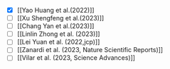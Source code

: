 - [x] [[Yao Huang et al.(2022)]]
- [ ] [[Xu Shengfeng et al.(2023)]]
- [ ] [[Chang Yan et al.(2023)]]
- [ ] [[Linlin Zhong et al. (2023)]]
- [ ] [[Lei Yuan et al. (2022,jcp)]]
- [ ] [[Zanardi et al. (2023, Nature Scientific Reports)]]
- [ ] [[Vilar et al. (2023, Science Advances)]]